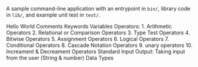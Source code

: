 A sample command-line application with an entrypoint in `bin/`, library code
in `lib/`, and example unit test in `test/`.

Hello World
Comments
Keywords
Variables
Operators: 
    1. Arithmetic Operators
    2. Relational or Comparison Operators
    3. Type Test Operators
    4. Bitwise Operators
    5. Assignment Operators
    6. Logical Operators
    7. Conditional Operators
    8. Cascade Notation Operators
    9. unary operators
    10. Increament & Decreament Operators
Standard Input Output:
    Taking input from the user (String & number)
Data Types

